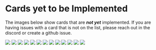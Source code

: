 # Cards yet to be Implemented
The images below show cards that are _**not yet**_ implemented. If you are having issues with a card that is not on the list, please reach out in the discord or create a github issue.

![](./1965647391.webp)
![](./3064aff14f.webp)
![](./3475471540.webp)
![](./3658069276.webp)
![](./36859e7ec4.webp)
![](./4334684518.webp)
![](./5184505570.webp)
![](./590b638b18.webp)
![](./6414788e89.webp)
![](./7138400365.webp)
![](./7514405173.webp)
![](./8523415830.webp)
![](./9611596703.webp)